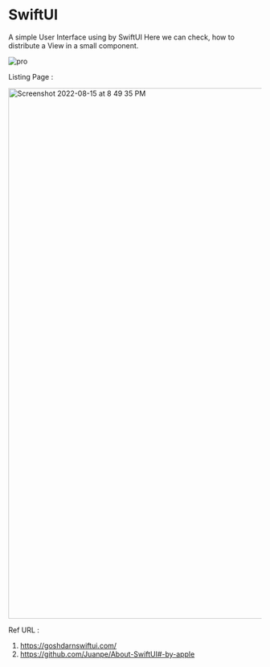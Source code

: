 # SwiftUI

A simple User Interface using by SwiftUI
Here we can check, how to distribute a View in a small component.

![pro](https://user-images.githubusercontent.com/16228277/183260238-c6d10338-f0f3-43de-a82e-1866006a1daa.jpg)

Listing Page : 

<img width="1055" alt="Screenshot 2022-08-15 at 8 49 35 PM" src="https://user-images.githubusercontent.com/16228277/184668020-fd1ddd29-7259-4ea8-a4cc-6beb8745057b.png">


Ref URL : 
1. https://goshdarnswiftui.com/
2. https://github.com/Juanpe/About-SwiftUI#-by-apple

